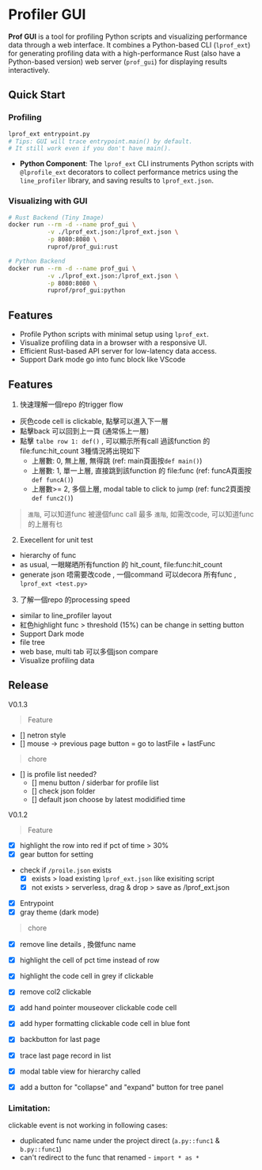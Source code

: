 # Profiler GUI

**Prof GUI** is a tool for profiling Python scripts and visualizing performance data through a web interface. It combines a Python-based CLI (`lprof_ext`) for generating profiling data with a high-performance Rust (also have a Python-based version) web server (`prof_gui`) for displaying results interactively.

## Quick Start

### Profiling
```bash
lprof_ext entrypoint.py
# Tips: GUI will trace entrypoint.main() by default.
# It still work even if you don't have main().
```
- **Python Component**: The `lprof_ext` CLI instruments Python scripts with `@lprofile_ext` decorators to collect performance metrics using the `line_profiler` library, and saving results to `lprof_ext.json`.


### Visualizing with GUI
```bash
# Rust Backend (Tiny Image)
docker run --rm -d --name prof_gui \
           -v ./lprof_ext.json:/lprof_ext.json \
           -p 8080:8080 \
           ruprof/prof_gui:rust

# Python Backend
docker run --rm -d --name prof_gui \
           -v ./lprof_ext.json:/lprof_ext.json \
           -p 8080:8080 \
           ruprof/prof_gui:python
```

## Features
- Profile Python scripts with minimal setup using `lprof_ext`.
- Visualize profiling data in a browser with a responsive UI.
- Efficient Rust-based API server for low-latency data access.
- Support Dark mode
go into func block like VScode

## Features
1. 快速理解一個repo 的trigger flow
  - 灰色code cell is clickable, 
    點擊可以進入下一層
  - 點擊back 可以回到上一頁 (通常係上一層)
  - 點擊 `talbe row 1: def()` , 可以顯示所有call 過該function 的 file:func:hit_count
    3種情況將出現如下
    - 上層數: 0, 無上層, 無得跳                            (ref: main頁面按`def main()`)
    - 上層數: 1, 單一上層, 直接跳到該function 的 file:func  (ref: funcA頁面按`def funcA()`) 
    - 上層數>= 2, 多個上層, modal table to click to jump   (ref: func2頁面按`def func2()`)
  > `進階`, 可以知道func 被邊個func call 最多
  > `進階`, 如需改code, 可以知道func 的上層有乜

2. Execellent for unit test
  - hierarchy of func
  - as usual, 一眼睇晒所有function 的 hit_count, file:func:hit_count
  - generate json 唔需要改code , 一個command 可以decora 所有func , `lprof_ext <test.py>` 

3. 了解一個repo 的processing speed
  - similar to line_profiler layout
  - 紅色highlight func > threshold (15%) can be change in setting button
- Support Dark mode
- file tree
- web base, multi tab 可以多個json compare 
- Visualize profiling data

## Release

V0.1.3
> Feature
- [] netron style
- [] mouse -> previous page button = go to lastFile + lastFunc
> chore
- [] is profile list needed?
    - [] menu button / siderbar for profile list
    - [] check json folder
    - [] default json choose by latest modidified time
    
V0.1.2
> Feature
- [x] highlight the row into red if pct of time > 30%
- [x] gear button for setting
- check if `/proile.json` exists
    - [x] exists > load existing `lprof_ext.json` like exisiting script
    - [x] not exists > serverless, drag & drop > save as /lprof_ext.json
- [x] Entrypoint
- [x] gray theme (dark mode)

> chore
- [x] remove line details , 換做func name 
- [x] highlight the cell of pct time instead of row
- [x] highlight the code cell in grey if clickable
- [x] remove col2 clickable
- [x] add hand pointer mouseover clickable code cell
- [x] add hyper formatting clickable code cell in blue font
- [x] backbutton for last page
- [x] trace last page record in list
- [x] modal table view for hierarchy called
- [x] add a button for "collapse" and "expand" button for tree panel


### Limitation:

clickable event is not working in following cases:
- duplicated func name under the project direct (`a.py::func1` & `b.py::func1`)
- can't redirect to the func that renamed - `import * as *`